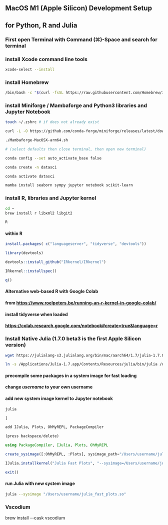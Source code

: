 ## MacOS M1 (Apple Silicon) Development Setup
## for Python, R and Julia

### First open Terminal with Command (⌘)-Space and search for terminal

### install Xcode command line tools
```sh
xcode-select --install
```
### install Homebrew
```sh
/bin/bash -c "$(curl -fsSL https://raw.githubusercontent.com/Homebrew/install/HEAD/install.sh)"
```
### install Miniforge / Mambaforge and Python3 libraries and Jupyter Notebook
```sh
touch ~/.zshrc # if does not already exist

curl -L -O https://github.com/conda-forge/miniforge/releases/latest/download/Mambaforge-MacOSX-arm64.sh

./Mambaforge-MacOSX-arm64.sh

# (select defaults then close terminal, then open new terminal)

conda config --set auto_activate_base false

conda create -n datasci

conda activate datasci

mamba install seaborn sympy jupyter notebook scikit-learn
```
### install R, libraries and Jupyter kernel
```sh
cd ~
brew install r libxml2 libgit2

R
```
#### within R
```r
install.packages( c("languageserver", "tidyverse", "devtools"))

library(devtools)

devtools::install_github("IRkernel/IRkernel")

IRkernel::installspec()

q()
```
#### Alternative web-based R with Google Colab
#### from https://www.roelpeters.be/running-an-r-kernel-in-google-colab/
#### install tidyverse when loaded
#### https://colab.research.google.com/notebook#create=true&language=r

### Install Native Julia (1.7.0 beta3 is the first Apple Silicon version)
```sh
wget https://julialang-s3.julialang.org/bin/mac/aarch64/1.7/julia-1.7.0-beta3-macaarch64.dmg

ln -s /Applications/Julia-1.7.app/Contents/Resources/julia/bin/julia /usr/local/bin/julia
```
#### precompile some packages in a system image for fast loading
#### change *username* to your own username
#### add new system image kernel to Jupyter notebook
```julia
julia

]

add IJulia, Plots, OhMyREPL, PackageCompiler

(press backspace/delete)

using PackageCompiler, IJulia, Plots, OhMyREPL

create_sysimage([:OhMyREPL, :Plots], sysimage_path="/Users/username/julia_fast_plots.so")

IJulia.installkernel("Julia Fast Plots", "--sysimage=/Users/username/julia_fast_plots.so"

exit()
```
#### run Julia with new system image
```sh
julia --sysimage "/Users/username/julia_fast_plots.so"
```
### Vscodium
brew install --cask vscodium

